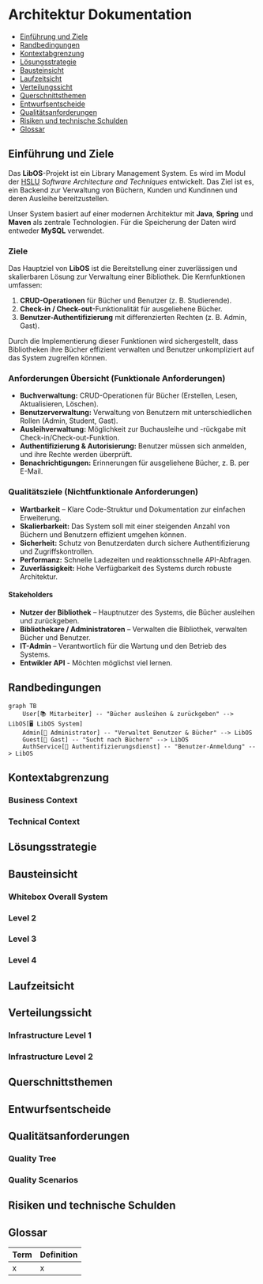 # Architektur Dokumentation

- [Einführung und Ziele](#einführung-und-ziele)
- [Randbedingungen](#randbedingungen)
- [Kontextabgrenzung](#kontextabgrenzung)
- [Lösungsstrategie](#lösungsstrategie)
- [Bausteinsicht](#bausteinsicht)
- [Laufzeitsicht](#laufzeitsicht)
- [Verteilungssicht](#verteilungssicht)
- [Querschnittsthemen](#querschnittsthemen)
- [Entwurfsentscheide](#entwurfsentscheide)
- [Qualitätsanforderungen](#qualitätsanforderungen)
- [Risiken und technische Schulden](#risiken-und-technische-schulden)
- [Glossar](#glossar)

<!-- TODO: Übersicht über die Problemstellung (Auftrag und Ziel). -->

## Einführung und Ziele

Das **LibOS**-Projekt ist ein Library Management System. Es wird im Modul der [HSLU](https://www.hslu.ch/de-ch/) *Software Architecture and Techniques* entwickelt. Das Ziel ist es, ein Backend zur Verwaltung von Büchern, Kunden und Kundinnen und deren Ausleihe bereitzustellen.

Unser System basiert auf einer modernen Architektur mit **Java**, **Spring** und **Maven** als zentrale Technologien. Für die Speicherung der Daten wird entweder **MySQL** verwendet.

### Ziele  

Das Hauptziel von **LibOS** ist die Bereitstellung einer zuverlässigen und skalierbaren Lösung zur Verwaltung einer Bibliothek. Die Kernfunktionen umfassen:  

1. **CRUD-Operationen** für Bücher und Benutzer (z. B. Studierende).
2. **Check-in / Check-out**-Funktionalität für ausgeliehene Bücher.
3. **Benutzer-Authentifizierung** mit differenzierten Rechten (z. B. Admin, Gast).

Durch die Implementierung dieser Funktionen wird sichergestellt, dass Bibliotheken ihre Bücher effizient verwalten und Benutzer unkompliziert auf das System zugreifen können.

### Anforderungen Übersicht (Funktionale Anforderungen)

- **Buchverwaltung:** CRUD-Operationen für Bücher (Erstellen, Lesen, Aktualisieren, Löschen).
- **Benutzerverwaltung:** Verwaltung von Benutzern mit unterschiedlichen Rollen (Admin, Student, Gast).
- **Ausleihverwaltung:** Möglichkeit zur Buchausleihe und -rückgabe mit Check-in/Check-out-Funktion.
- **Authentifizierung & Autorisierung:** Benutzer müssen sich anmelden, und ihre Rechte werden überprüft.
- **Benachrichtigungen:** Erinnerungen für ausgeliehene Bücher, z. B. per E-Mail.

### Qualitätsziele (Nichtfunktionale Anforderungen)

- **Wartbarkeit** – Klare Code-Struktur und Dokumentation zur einfachen Erweiterung.
- **Skalierbarkeit:** Das System soll mit einer steigenden Anzahl von Büchern und Benutzern effizient umgehen können.
- **Sicherheit:** Schutz von Benutzerdaten durch sichere Authentifizierung und Zugriffskontrollen.
- **Performanz:** Schnelle Ladezeiten und reaktionsschnelle API-Abfragen.
- **Zuverlässigkeit:** Hohe Verfügbarkeit des Systems durch robuste Architektur.

#### Stakeholders

- **Nutzer der Bibliothek** – Hauptnutzer des Systems, die Bücher ausleihen und zurückgeben.
- **Bibliothekare / Administratoren** – Verwalten die Bibliothek, verwalten Bücher und Benutzer.
- **IT-Admin** – Verantwortlich für die Wartung und den Betrieb des Systems.
- **Entwikler API** - Möchten möglichst viel lernen.

<!-- TODO: Randbedingungen, welche bei der Lösung eingehalten werden müssen, z.B. bestehende Systeme, welche unterstützt werden müssen oder spezielle Anforderungen, welche den Lösungsraum einschränken. -->


## Randbedingungen

```mermaid
graph TB
    User[📚 Mitarbeiter] -- "Bücher ausleihen & zurückgeben" --> LibOS[🖥️ LibOS System]
    Admin[🔧 Administrator] -- "Verwaltet Benutzer & Bücher" --> LibOS
    Guest[👤 Gast] -- "Sucht nach Büchern" --> LibOS
    AuthService[🔑 Authentifizierungsdienst] -- "Benutzer-Anmeldung" --> LibOS
```

<!-- TODO: Anhand von Datenflüssen beschreiben wie das zu entwickelnde System eingesetzt wird.
Also Daten, welche Benutzer oder umgebende Systeme in das zu entwickelnde System einspeisen oder abgreifen.
Diese Beschreibung wird oft von einem Diagramm unterstützt, Dieses Diagram ist in VSK pflicht!
Hinweis: Hier Benutzerschnittstellen und externe Schnittstellen mit Version spezifizieren. -->

## Kontextabgrenzung

### Business Context

<!--

**<Diagram or Table>**

**<optionally: Explanation of external domain interfaces>**

-->

### Technical Context

<!--

**<Diagram or Table>**

**<optionally: Explanation of technical interfaces>**

**<Mapping Input/Output to Channels>**

-->

<!-- TODO: Gewählter Lösungsansatz mit Begründung beschreiben. Gefragt ist eine sehr kurze Zusammenfassung. -->


## Lösungsstrategie


<!-- TODO: Beschreibung der Bausteinsicht hinzufügen. Für VSK obligatorisch.
In Fall von VSK möchten wir alle vier Ebenen des C4-Modells sehen (Diagramme aber kein Code).
Zu allen Diagrammen wird eine Beschreibung erwartet. -->


## Bausteinsicht

### Whitebox Overall System

<!--

TODO: Vollständiges System in seinem Kontext beschreiben.

_**<Overview Diagram>**_

Motivation::

_<text explanation>_

Contained Building Blocks::
_<Description of contained building block (black boxes)>_

Important Interfaces::
_<Description of important interfaces>_


#### <Name black box 1>

_<Purpose/Responsibility>_

_<Interface(s)>_

_<(Optional) Quality/Performance Characteristics>_

_<(Optional) Directory/File Location>_

_<(Optional) Fulfilled Requirements>_

_<(optional) Open Issues/Problems/Risks>_

#### <Name black box 2>

_<black box template>_

#### <Name black box n>

_<black box template>_

#### <Name interface 1>

...

#### <Name interface m>

-->

### Level 2

<!--

// TODO: Sicht auf Module, welche mehrere Komponenten umfassen (z.B. Teilsysteme oder Services).

#### White Box _<building block 1>_

_<white box template>_

#### White Box _<building block 2>_

_<white box template>_

...

#### White Box _<building block m>_

_<white box template>_

-->

### Level 3

<!--

TODO: Pro Modul, welches mehrere Komponenten umfasst ein Unterkapitel: Sicht in das Modul (Teilsystem, Service, etc.) hinein (z.B. Komponentendiagram).


#### White Box <_building block x.1_>

_<white box template>_

#### White Box <_building block x.2_>

_<white box template>_

#### White Box <_building block y.1_>

_<white box template>_

-->

### Level 4

<!--

// TODO: Pro Komponente ein Unterkapitel: Sicht in die Komponente hinein (z.B. Klassen und Interfaces bei Java).
// Hinweis: Nur für das Verständnis der Komponente relevante Details angeben.

#### White Box <_building block x.1_>

_<white box template>_

#### White Box <_building block x.2_>

_<white box template>_

#### White Box <_building block y.1_>

_<white box template>_

-->

<!-- TODO: Wo sinnvoll, Laufzeitsichten (z.B. mittels Sequenzdiagrammen) von interessanten oder kritischen Abläufen dokumentieren. -->

## Laufzeitsicht


<!--

### <Runtime Scenario 1>

* _<insert runtime diagram or textual description of the scenario>_
* _<insert description of the notable aspects of the interactions between the
building block instances depicted in this diagram. 

-->

<!-- TODO: Beschreibung der Zuordnung von Komponenten zu den Systemen, auf welchen diese eingesetzt werden (auch genannt Deployment- oder Zielsysteme) sowie die Anforderungen an diese Zielsystem(e). Ggf. verschiedene Szenarios. -->

## Verteilungssicht

### Infrastructure Level 1

<!--
_**<Overview Diagram>**_

Motivation

_<explanation in text form>_

Quality and/or Performance Features

_<explanation in text form>_

Mapping of Building Blocks to Infrastructure
_<description of the mapping>_
-->

### Infrastructure Level 2

<!--

#### _<Infrastructure Element 1>_

_<diagram + explanation>_

#### _<Infrastructure Element 2>_

_<diagram + explanation>_

...

#### _<Infrastructure Element n>_

_<diagram + explanation>_
-->

<!-- TODO: Konzepte, welche mehrere Komponenten betreffen (z.B. Schnittstellen, Datenmodell, Testing, Sicherheit) beschreiben.
Hinweise:
- Hier die proprietäre Schnittstelle zwischen LoggerComponent und LoggerServer dokumentieren.
- Hier die Teststrategie dokumentieren (ca. ½ A4-Seite):
- Auf welchem Level (System, Komponente, Unit) wird welche Funktionalität getestet mit Begründung der Wahl.
- Welche Funktionalität wird automatisch getestet und welche manuell mit Begründung der Wahl.
- Welche Funktionalität wird nicht getestet mit Begründung, warum dies kein Problem ist.
- Zusätzliche Informationen, z.B. ob und für welche Funktionalitäten Test-First eingesetzt wird mit Begründung. -->


## Querschnittsthemen

<!--
### _<Concept 1>_

_<explanation>_



### _<Concept 2>_

_<explanation>_

...

### _<Concept n>_

_<explanation>_
-->

<!-- TODO: Entwurfsentscheide auflisten.
Hinweis: Hier die verwendeten Patterns (z.B. Adapter, Strategy) dokumentieren (jeweils mit Diagramm und kurzer Beschreibung).
-->

## Entwurfsentscheide


<!-- TODO: Beschreibung (als Auflistung) der Umsetzung von bekannten und relevanten «nicht funktionalen»-Anforderungen an das zu entwickelnde System.
 Beispiele:
 - Wie garantieren Sie das Ihr System die Antwort (Reply) zu einer Anforderung (Request) innerhalb von maximal 100ms versendet?
 - Wie garantieren Sie, dass Ihr System eine Verfügbarkeit von 99.9% hat?
 - Wie garantieren Sie das Nachrichten, welche vom System, erhalten werden nicht verloren gehen?
 - usw. -->

## Qualitätsanforderungen




### Quality Tree



### Quality Scenarios


<!-- TODO: Listen Sie hier Entscheidungen zu Architektur, Design, Modularisierung, Implementation, und Testing auf, welche später zu Problemen, Einschränkungen oder Mehraufwand in der Verwendung oder Weiterentwicklung der Umsetzung führen können. -->

## Risiken und technische Schulden



## Glossar

| Term | Definition |
|-|-|
| x | x |